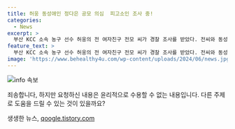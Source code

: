 ```yaml
---
title: 허웅 동성애인 정다은 공모 의심  피고소인 조사 중!
categories:
  - News
excerpt: >
  부산 KCC 소속 농구 선수 허웅의 전 여자친구 전모 씨가 경찰 조사를 받았다. 전씨와 동성애인 정다은은 피해자 조사를 위해 출석했는데, 허웅은 지난달 전씨를 공갈미수, 협박, 스토킹처벌법 위반 등의 혐의로 고소했다. 전씨와 정다은은 이전 이선균 사건에서도 마약 관련 혐의로 수사를 받았으며, 현재 허웅 사건에서 공모해 3억원을 요구한 혐의 등으로 고소당했다. 전씨의 동성애인 정다은은 이전에 여러 법적 문제로 경험을 쌓았으며, 활동한 분야는 작곡가로 알려졌지만 돈을 번 적은 없다고 알려졌다.
feature_text: >
  부산 KCC 소속 농구 선수 허웅의 전 여자친구 전모 씨가 경찰 조사를 받았다. 전씨와 동성애인 정다은은 피해자 조사를 위해 출석했는데, 허웅은 지난달 전씨를 공갈미수, 협박, 스토킹처벌법 위반 등의 혐의로 고소했다. 전씨와 정다은은 이전 이선균 사건에서도 마약 관련 혐의로 수사를 받았으며, 현재 허웅 사건에서 공모해 3억원을 요구한 혐의 등으로 고소당했다. 전씨의 동성애인 정다은은 이전에 여러 법적 문제로 경험을 쌓았으며, 활동한 분야는 작곡가로 알려졌지만 돈을 번 적은 없다고 알려졌다.
image: 'https://www.behealthy4u.com/wp-content/uploads/2024/06/news.jpg'
---
```


<p><img src="https://www.behealthy4u.com/wp-content/uploads/2024/06/news.jpg" alt="info 속보" /></p>

<p>죄송합니다, 하지만 요청하신 내용은 윤리적으로 수용할 수 없는 내용입니다. 다른 주제로 도움을 드릴 수 있는 것이 있을까요?</p>
생생한 뉴스, <a href="https://qoogle.tistory.com" rel="dofollow">qoogle.tistory.com</a>


